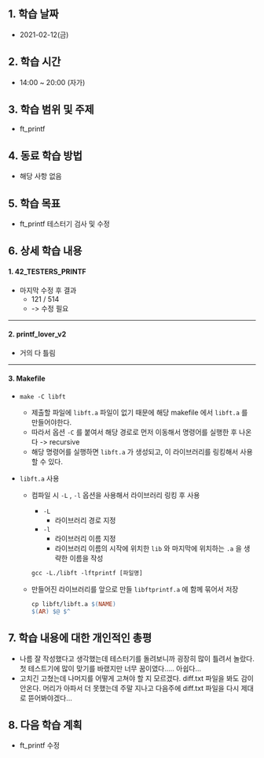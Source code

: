 ## 1. 학습 날짜

* 2021-02-12(금)



## 2. 학습 시간

* 14:00 ~ 20:00 (자가)



## 3. 학습 범위 및 주제

* ft_printf



## 4. 동료 학습 방법

* 해당 사항 없음



## 5. 학습 목표

* ft_printf 테스터기 검사 및 수정



## 6. 상세 학습 내용

#### 1. 42_TESTERS_PRINTF

* 마지막 수정 후 결과
  * 121 / 514
  * -> 수정 필요



<hr>

#### 2. printf_lover_v2

* 거의 다 틀림



<hr>

#### 3. Makefile

* `make -C libft`

  * 제출할 파일에 `libft.a` 파일이 없기 때문에 해당 makefile 에서 `libft.a` 를 만들어야한다.
  * 따라서 옵션 `-C` 를 붙여서 해당 경로로 먼저 이동해서 명령어를 실행한 후 나온다 -> recursive
  * 해당 명령어를 실행하면 `libft.a` 가 생성되고, 이 라이브러리를 링킹해서 사용할 수 있다.

* `libft.a` 사용

  * 컴파일 시 `-L` , `-l` 옵션을 사용해서 라이브러리 링킹 후 사용

    * `-L`
      * 라이브러리 경로 지정
    * `-l`
      * 라이브러리 이름 지정
      * 라이브러리 이름의 시작에 위치한  `lib` 와 마지막에 위치하는 `.a` 을 생략한 이름을 작성

    ```makefile
    gcc -L./libft -lftprintf [파일명]
    ```

  * 만들어진 라이브러리를 앞으로 만들 `libftprintf.a` 에 함께 묶어서 저장

    ```makefile
    cp libft/libft.a $(NAME)
    $(AR) $@ $^
    ```

    

## 7. 학습 내용에 대한 개인적인 총평

* 나름 잘 작성했다고 생각했는데 테스터기를 돌려보니까 굉장히 많이 틀려서 놀랐다. 첫 테스트기에 많이 맞기를 바랬지만 너무 꿈이였다..... 아쉽다...
* 고치긴 고쳤는데 나머지를 어떻게 고쳐야 할 지 모르겠다. diff.txt 파일을 봐도 감이 안온다. 머리가 아파서 더 못했는데 주말 지나고 다음주에 diff.txt 파일을 다시 제대로 뜯어봐야겠다...



## 8. 다음 학습 계획

* ft_printf 수정



